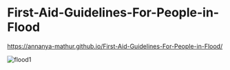 # First-Aid-Guidelines-For-People-in-Flood
https://annanya-mathur.github.io/First-Aid-Guidelines-For-People-in-Flood/

![flood1](https://user-images.githubusercontent.com/68476475/116003430-8a53af00-a61b-11eb-8324-fa1c9a2b0f8c.gif)


